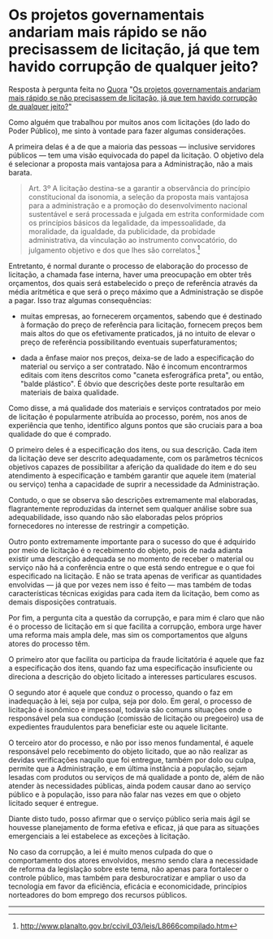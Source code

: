 # Os projetos governamentais andariam mais rápido se não precisassem de licitação, já que tem havido corrupção de qualquer jeito?

Resposta à pergunta feita no [Quora](https://pt.quora.com/) "[Os projetos governamentais andariam mais rápido se não precisassem de licitação, já que tem havido corrupção de qualquer jeito?](https://pt.quora.com/Os-projetos-governamentais-andariam-mais-r%C3%A1pido-se-n%C3%A3o-precisassem-de-licita%C3%A7%C3%A3o-j%C3%A1-que-tem-havido-corrup%C3%A7%C3%A3o-de-qualquer-jeito/answer/Everton-Da-Rosa)"

Como alguém que trabalhou por muitos anos com licitações (do lado do Poder Público), me sinto à vontade para fazer algumas considerações.

A primeira delas é a de que a maioria das pessoas — inclusive servidores públicos — tem uma visão equivocada do papel da licitação. O objetivo dela é selecionar a proposta mais vantajosa para a Administração, não a mais barata.

> Art. 3º A licitação destina-se a garantir a observância do princípio constitucional da isonomia, a seleção da proposta mais vantajosa para a administração e a promoção do desenvolvimento nacional sustentável e será processada e julgada em estrita conformidade com os princípios básicos da legalidade, da impessoalidade, da moralidade, da igualdade, da publicidade, da probidade administrativa, da vinculação ao instrumento convocatório, do julgamento objetivo e dos que lhes são correlatos.[^1]

Entretanto, é normal durante o processo de elaboração do processo de licitação, a chamada fase interna, haver uma preocupação em obter três orçamentos, dos quais será estabelecido o preço de referência através da média aritmética e que será o preço máximo que a Administração se dispõe a pagar. Isso traz algumas consequências:

- muitas empresas, ao fornecerem orçamentos, sabendo que é destinado à formação do preço de referência para licitação, fornecem preços bem mais altos do que os efetivamente praticados, já no intuito de elevar o preço de referência possibilitando eventuais superfaturamentos;

- dada a ênfase maior nos preços, deixa-se de lado a especificação do material ou serviço a ser contratado. Não é incomum encontrarmos editais com itens descritos como "caneta esferográfica preta", ou então, "balde plástico". É óbvio que descrições deste porte resultarão em materiais de baixa qualidade.

Como disse, a má qualidade dos materiais e serviços contratados por meio de licitação é popularmente atribuída ao processo, porém, nos anos de experiência que tenho, identifico alguns pontos que são cruciais para a boa qualidade do que é comprado.

O primeiro deles é a especificação dos itens, ou sua descrição. Cada item da licitação deve ser descrito adequadamente, com os parâmetros técnicos objetivos capazes de possibilitar a aferição da qualidade do item e do seu atendimento à especificação e também garantir que aquele item (material ou serviço) tenha a capacidade de suprir a necessidade da Administração.

Contudo, o que se observa são descrições extremamente mal elaboradas, flagrantemente reproduzidas da internet sem qualquer análise sobre sua adequabilidade, isso quando não são elaboradas pelos próprios fornecedores no interesse de restringir a competição.

Outro ponto extremamente importante para o sucesso do que é adquirido por meio de licitação é o recebimento do objeto, pois de nada adianta existir uma descrição adequada se no momento de receber o material ou serviço não há a conferência entre o que está sendo entregue e o que foi especificado na licitação. E não se trata apenas de verificar as quantidades envolvidas — já que por vezes nem isso é feito — mas também de todas características técnicas exigidas para cada item da licitação, bem como as demais disposições contratuais.

Por fim, a pergunta cita a questão da corrupção, e para mim é claro que não é o processo de licitação em si que facilita a corrupção, embora urge haver uma reforma mais ampla dele, mas sim os comportamentos que alguns atores do processo têm.

O primeiro ator que facilita ou participa da fraude licitatória é aquele que faz a especificação dos itens, quando faz uma especificação insuficiente ou direciona a descrição do objeto licitado a interesses particulares escusos.

O segundo ator é aquele que conduz o processo, quando o faz em inadequação à lei, seja por culpa, seja por dolo. Em geral, o processo de licitação é isonômico e impessoal, todavia são comuns situações onde o responsável pela sua condução (comissão de licitação ou pregoeiro) usa de expedientes fraudulentos para beneficiar este ou aquele licitante.

O terceiro ator do processo, e não por isso menos fundamental, é aquele responsável pelo recebimento do objeto licitado, que ao não realizar as devidas verificações naquilo que foi entregue, também por dolo ou culpa, permite que a Administração, e em última instância a população, sejam lesadas com produtos ou serviços de má qualidade a ponto de, além de não atender às necessidades públicas, ainda podem causar dano ao serviço público e à população, isso para não falar nas vezes em que o objeto licitado sequer é entregue.

Diante disto tudo, posso afirmar que o serviço público seria mais ágil se houvesse planejamento de forma efetiva e eficaz, já que para as situações emergenciais a lei estabelece as exceções à licitação.

No caso da corrupção, a lei é muito menos culpada do que o comportamento dos atores envolvidos, mesmo sendo clara a necessidade de reforma da legislação sobre este tema, não apenas para fortalecer o controle público, mas também para desburocratizar e ampliar o uso da tecnologia em favor da eficiência, eficácia e economicidade, princípios norteadores do bom emprego dos recursos públicos.

---

[^1]: http://www.planalto.gov.br/ccivil_03/leis/L8666compilado.htm